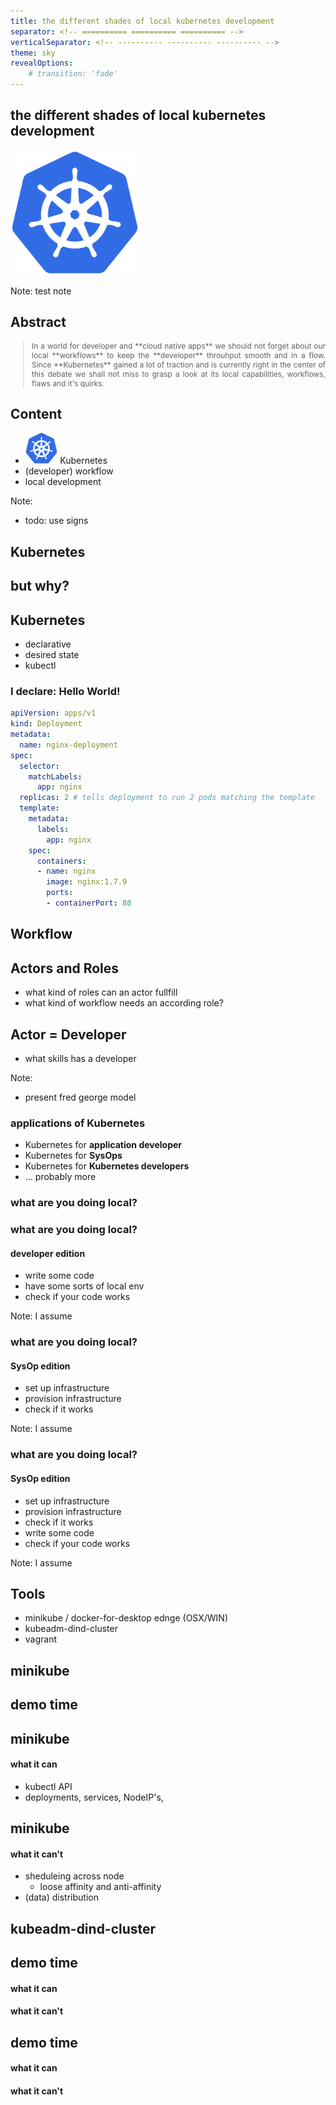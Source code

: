 ```yaml
---
title: the different shades of local kubernetes development
separator: <!-- ========== ========== ========== -->
verticalSeparator: <!-- ---------- ---------- ---------- -->
theme: sky
revealOptions:
    # transition: 'fade'
---
```


## the different shades of local kubernetes development

<img
    src="media/kube-logo.svg"
    height="200"
    style=" box-shadow: none; border: none;"
/>

Note: test note

<!-- ========== ========== ========== -->

## Abstract
<blockquote style="font-size: .85em; text-align: justify;">
In a world for developer and **cloud native apps** we should not forget about our local **workflows** to keep the **developer** throuhput smooth and in a flow. Since **Kubernetes** gained a lot of traction and is currently right in the center of this debate we shall not miss to grasp a look at its local capabilities, workflows, flaws and it's quirks.
</blockquote>

<!-- ========== ========== ========== -->

## Content
<ul>
    <li>
        <img src="media/kube-logo.svg" height="50" style="box-shadow: none; border: none; margin: 0;">
        <span>Kubernetes</span>
    </li>
    <li>(developer) workflow</li>
    <li>local development</li>
</ul>

Note:
- todo: use signs

<!-- ========== ========== ========== -->

## Kubernetes
## but why?

<!-- ========== ========== ========== -->

## Kubernetes
- declarative
- desired state
- kubectl

<!-- ---------- ---------- ---------- -->

### I declare: Hello World!

``` yaml
apiVersion: apps/v1
kind: Deployment
metadata:
  name: nginx-deployment
spec:
  selector:
    matchLabels:
      app: nginx
  replicas: 2 # tells deployment to run 2 pods matching the template
  template:
    metadata:
      labels:
        app: nginx
    spec:
      containers:
      - name: nginx
        image: nginx:1.7.9
        ports:
        - containerPort: 80
```

<!-- ========== ========== ========== -->

## Workflow

<!-- ========== ========== ========== -->

## Actors and Roles
- what kind of roles can an actor fullfill
- what kind of workflow needs an according role?

<!-- ---------- ---------- ---------- -->

## Actor = Developer
- what skills has a developer

Note:
- present fred george model

<!-- ========== ========== ========== -->

### applications of Kubernetes
- Kubernetes for **application developer**
- Kubernetes for **SysOps**
- Kubernetes for **Kubernetes developers**
- ... probably more

<!-- ========== ========== ========== -->

### what are you doing local?

<!-- ---------- ---------- ---------- -->

### what are you doing local?
#### developer edition

- write some code
- have some sorts of local env
- check if your code works

Note: I assume

<!-- ---------- ---------- ---------- -->

### what are you doing local?
#### SysOp edition

- set up infrastructure
- provision infrastructure
- check if it works

Note: I assume

<!-- ---------- ---------- ---------- -->

### what are you doing local?
#### SysOp edition

- set up infrastructure
- provision infrastructure
- check if it works
- write some code
- check if your code works

Note: I assume

<!-- ========== ========== ========== -->
## Tools

- minikube / docker-for-desktop ednge (OSX/WIN)
- kubeadm-dind-cluster
- vagrant

<!-- ========== ========== ========== -->

## minikube

<!-- ========== ========== ========== -->

## demo time

<!-- ========== ========== ========== -->

## minikube
#### what it can
- kubectl API
- deployments, services, NodeIP's, 

<!-- ========== ========== ========== -->

## minikube
#### what it can't

- sheduleing across node
    - loose affinity and anti-affinity
- (data) distribution

<!-- ========== ========== ========== -->

## kubeadm-dind-cluster

<!-- ========== ========== ========== -->

## demo time

<!-- ========== ========== ========== -->

#### what it can
#### what it can't

<!-- ========== ========== ========== -->

## demo time

<!-- ========== ========== ========== -->

#### what it can
#### what it can't
